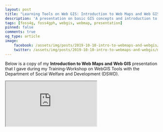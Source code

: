 ```yaml
---
layout: post
title: "Learning Tools on Web GIS: Introduction to Web Maps and Web GIS"
description: 'A presentation on basic GIS concepts and introduction to Web Maps and Web GIS given during the Training-Workshop on WebGIS Tools with the Department of Social Welfare and Development (DSWD)'
tags: [foss4g, foss4gph, webgis, webmap, presentation]
pinned: false
comments: true
og_type: article
image:
    facebook: /assets/img/posts/2019-10-10-intro-to-webmaps-and-webgis/main.png
    twitter: /assets/img/posts/2019-10-10-intro-to-webmaps-and-webgis/main.png
---
```

Below is a copy of my **Introduction to Web Maps and Web GIS** presentation that I gave during my Training-Workshop on WebGIS Tools with the Department of Social Welfare and Development (DSWD).

<div class="embed-responsive embed-responsive-16by9">
    <iframe src='https://docs.google.com/presentation/d/e/2PACX-1vTpgCB4Fyt0eFHOVMofHI3VykD_52lnMz-7vKkSYdWDCUeclPC1QhMICce-8E6qlA1AlS8U6ghsTiu3/embed?start=false&loop=false&delayms=60000' allowfullscreen='true' mozallowfullscreen='true' webkitallowfullscreen='true'></iframe>
</div>
